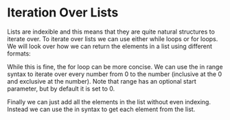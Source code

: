 # Iteration Over Lists

Lists are indexible and this means that they are quite natural structures to iterate over. To iterate over lists we can use either while loops or for loops. We will look over how we can return the elements in a list using different formats:



While this is fine, the for loop can be more concise. We can use the in range syntax to iterate over every number from 0 to the number \(inclusive at the 0 and exclusive at the number\). Note that range has an optional start parameter, but by default it is set to 0.

Finally we can just add all the elements in the list without even indexing. Instead we can use the in syntax to get each element from the list.

